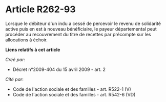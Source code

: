 # Article R262-93

Lorsque le débiteur d'un indu a cessé de percevoir le revenu de solidarité active puis en est à nouveau bénéficiaire, le
payeur départemental peut procéder au recouvrement du titre de recettes par précompte sur les allocations à échoir.

**Liens relatifs à cet article**

_Créé par_:

  - Décret n°2009-404 du 15 avril 2009 - art. 2

_Cité par_:

  - Code de l'action sociale et des familles - art. R522-1 (V)
  - Code de l'action sociale et des familles - art. R542-6 (VD)
